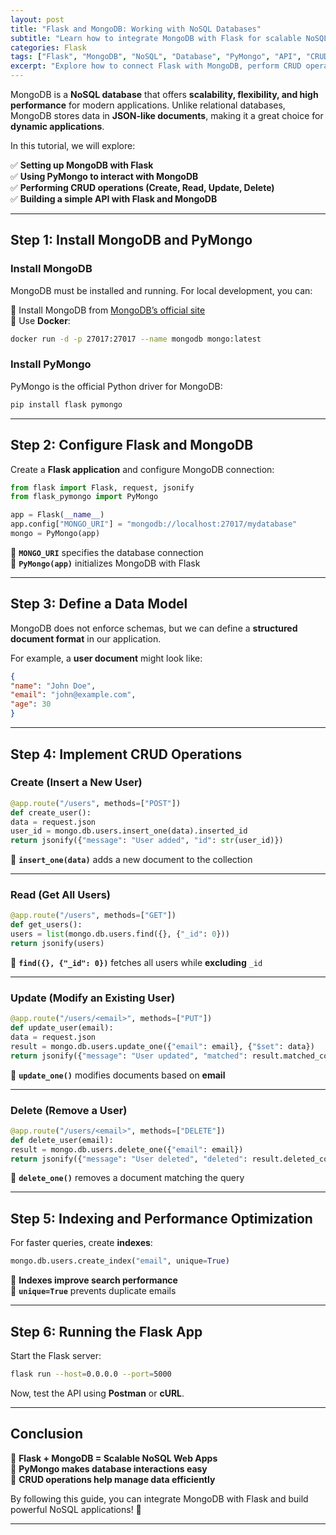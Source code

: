 ```yaml
---
layout: post
title: "Flask and MongoDB: Working with NoSQL Databases"
subtitle: "Learn how to integrate MongoDB with Flask for scalable NoSQL database management"
categories: Flask
tags: ["Flask", "MongoDB", "NoSQL", "Database", "PyMongo", "API", "CRUD"]
excerpt: "Explore how to connect Flask with MongoDB, perform CRUD operations, and build a scalable NoSQL-based web application with PyMongo."
---
```

MongoDB is a **NoSQL database** that offers **scalability, flexibility, and high performance** for modern applications. Unlike relational databases, MongoDB stores data in **JSON-like documents**, making it a great choice for **dynamic applications**.

In this tutorial, we will explore:

✅ **Setting up MongoDB with Flask**  
✅ **Using PyMongo to interact with MongoDB**  
✅ **Performing CRUD operations (Create, Read, Update, Delete)**  
✅ **Building a simple API with Flask and MongoDB**

---

## Step 1: Install MongoDB and PyMongo

### Install MongoDB

MongoDB must be installed and running. For local development, you can:

🔹 Install MongoDB from [MongoDB’s official site](https://www.mongodb.com/try/download/community)  
🔹 Use **Docker**:

```sh
docker run -d -p 27017:27017 --name mongodb mongo:latest
```

### Install PyMongo

PyMongo is the official Python driver for MongoDB:

```sh
pip install flask pymongo
```

---

## Step 2: Configure Flask and MongoDB

Create a **Flask application** and configure MongoDB connection:

```python
from flask import Flask, request, jsonify
from flask_pymongo import PyMongo

app = Flask(__name__)
app.config["MONGO_URI"] = "mongodb://localhost:27017/mydatabase"
mongo = PyMongo(app)
```

🔹 **`MONGO_URI`** specifies the database connection  
🔹 **`PyMongo(app)`** initializes MongoDB with Flask

---

## Step 3: Define a Data Model

MongoDB does not enforce schemas, but we can define a **structured document format** in our application.

For example, a **user document** might look like:

```json
{
"name": "John Doe",
"email": "john@example.com",
"age": 30
}
```

---

## Step 4: Implement CRUD Operations

### **Create (Insert a New User)**

```python
@app.route("/users", methods=["POST"])
def create_user():
data = request.json
user_id = mongo.db.users.insert_one(data).inserted_id
return jsonify({"message": "User added", "id": str(user_id)})
```

📌 **`insert_one(data)`** adds a new document to the collection

---

### **Read (Get All Users)**

```python
@app.route("/users", methods=["GET"])
def get_users():
users = list(mongo.db.users.find({}, {"_id": 0}))
return jsonify(users)
```

📌 **`find({}, {"_id": 0})`** fetches all users while **excluding** `_id`

---

### **Update (Modify an Existing User)**

```python
@app.route("/users/<email>", methods=["PUT"])
def update_user(email):
data = request.json
result = mongo.db.users.update_one({"email": email}, {"$set": data})
return jsonify({"message": "User updated", "matched": result.matched_count})
```

📌 **`update_one()`** modifies documents based on **email**

---

### **Delete (Remove a User)**

```python
@app.route("/users/<email>", methods=["DELETE"])
def delete_user(email):
result = mongo.db.users.delete_one({"email": email})
return jsonify({"message": "User deleted", "deleted": result.deleted_count})
```

📌 **`delete_one()`** removes a document matching the query

---

## Step 5: Indexing and Performance Optimization

For faster queries, create **indexes**:

```python
mongo.db.users.create_index("email", unique=True)
```

🔹 **Indexes improve search performance**  
🔹 **`unique=True`** prevents duplicate emails

---

## Step 6: Running the Flask App

Start the Flask server:

```sh
flask run --host=0.0.0.0 --port=5000
```

Now, test the API using **Postman** or **cURL**.

---

## Conclusion

🔹 **Flask + MongoDB = Scalable NoSQL Web Apps**  
🔹 **PyMongo makes database interactions easy**  
🔹 **CRUD operations help manage data efficiently**

By following this guide, you can integrate MongoDB with Flask and build powerful NoSQL applications! 🚀

---
